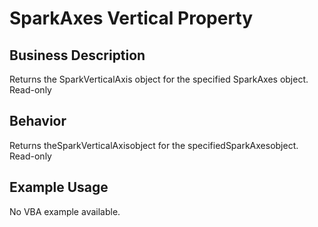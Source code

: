 # SparkAxes Vertical Property

## Business Description
Returns the SparkVerticalAxis object for the specified SparkAxes object. Read-only

## Behavior
Returns theSparkVerticalAxisobject for the specifiedSparkAxesobject.   Read-only

## Example Usage
No VBA example available.